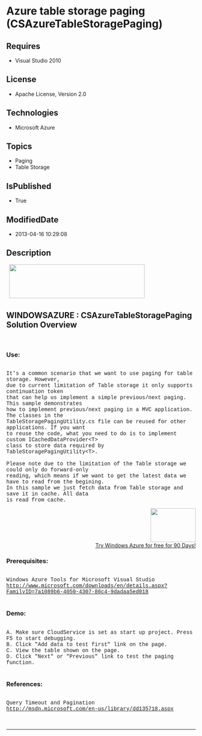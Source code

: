 # Azure table storage paging (CSAzureTableStoragePaging)
## Requires
* Visual Studio 2010
## License
* Apache License, Version 2.0
## Technologies
* Microsoft Azure
## Topics
* Paging
* Table Storage
## IsPublished
* True
## ModifiedDate
* 2013-04-16 10:29:08
## Description

<p style="font-family:Courier New">&nbsp;<a href="http://www.microsoft.com/click/services/Redirect2.ashx?CR_CC=200144420" target="_blank"><img id="79969" src="http://i1.code.msdn.s-msft.com/csazurebingmaps-bab92df1/image/file/79969/1/120x90_azure_web_en_us.jpg" alt="" width="360" height="90"></a></p>
<h2>WINDOWSAZURE : CSAzureTableStoragePaging Solution Overview</h2>
<p style="font-family:Courier New">&nbsp;</p>
<h3>Use:</h3>
<p style="font-family:Courier New"><br>
It's a common scenario that we want to use paging for table storage. However,<br>
due to current limitation of Table storage it only supports continuation token<br>
that can help us implement a simple previous/next paging. This sample demonstrates<br>
how to implement previous/next paging in a MVC application. The classes in the <br>
TableStoragePagingUtility.cs file can be reused for other applications. If you want
<br>
to reuse the code, what you need to do is to implement custom ICachedDataProvider&lt;T&gt;
<br>
class to store data required by TableStoragePagingUtility&lt;T&gt;.<br>
<br>
Please note due to the limitation of the Table storage we could only do forward-only<br>
reading, which means if we want to get the latest data we have to read from the begining.<br>
In this sample we just fetch data from Table storage and save it in cache. All data<br>
is read from cache.</p>
<div align="right">
<p><a href="http://www.microsoft.com/click/services/Redirect2.ashx?CR_CC=200144420"><span style="color:windowtext; text-decoration:none"><span><img src="http://code.msdn.microsoft.com/site/view/file/67654/1/image.png" alt="" width="120" height="90" align="middle">
</span></span></a><br>
<a href="http://www.microsoft.com/click/services/Redirect2.ashx?CR_CC=200144420">Try Windows Azure for free for 90 Days!</a></p>
</div>
<h3>Prerequisites:</h3>
<p style="font-family:Courier New"><br>
Windows Azure Tools for Microsoft Visual Studio<br>
<a href="http://www.microsoft.com/downloads/en/details.aspx?FamilyID=7a1089b6-4050-4307-86c4-9dadaa5ed018" target="_blank">http://www.microsoft.com/downloads/en/details.aspx?FamilyID=7a1089b6-4050-4307-86c4-9dadaa5ed018</a><br>
<br>
</p>
<h3>Demo:</h3>
<p style="font-family:Courier New"><br>
A. Make sure CloudService is set as start up project. Press F5 to start debugging.<br>
B. Click &quot;Add data to test first&quot; link on the page.<br>
C. View the table shown on the page.<br>
D. Click &quot;Next&quot; or &quot;Previous&quot; link to test the paging function.<br>
<br>
</p>
<h3>References:</h3>
<p style="font-family:Courier New"><br>
Query Timeout and Pagination<br>
<a href="http://msdn.microsoft.com/en-us/library/dd135718.aspx" target="_blank">http://msdn.microsoft.com/en-us/library/dd135718.aspx</a><br>
<br>
<br>
</p>
<hr>
<div><a href="http://go.microsoft.com/?linkid=9759640" style="margin-top:3px"><img src="http://bit.ly/onecodelogo" alt="">
</a></div>
